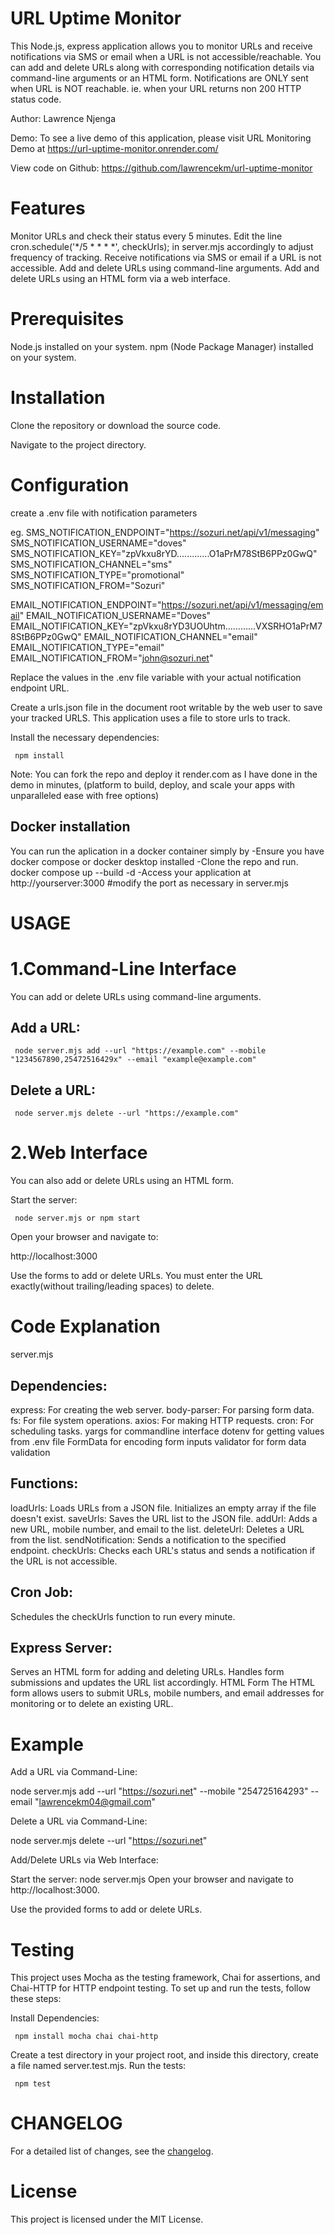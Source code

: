 
URL Uptime Monitor
=================================
This Node.js, express application allows you to monitor URLs and receive notifications via SMS or email when a URL is not accessible/reachable. You can add and delete URLs along with corresponding notification details via command-line arguments or an HTML form. Notifications are ONLY sent when URL is NOT reachable. ie. when your URL returns non 200 HTTP status code.

Author: Lawrence Njenga

Demo: To see a live demo of this application, please visit URL Monitoring Demo at https://url-uptime-monitor.onrender.com/

View code on Github: https://github.com/lawrencekm/url-uptime-monitor


Features
========
Monitor URLs and check their status every 5 minutes. Edit the line cron.schedule('*/5 * * * *', checkUrls); in server.mjs accordingly to adjust frequency of tracking.
Receive notifications via SMS or email if a URL is not accessible.
Add and delete URLs using command-line arguments.
Add and delete URLs using an HTML form via a web interface.

Prerequisites
=============
Node.js installed on your system.
npm (Node Package Manager) installed on your system.

Installation
============
Clone the repository or download the source code.

Navigate to the project directory.


Configuration
=============
create a .env file with notification parameters

eg.
SMS_NOTIFICATION_ENDPOINT="https://sozuri.net/api/v1/messaging"
SMS_NOTIFICATION_USERNAME="doves"
SMS_NOTIFICATION_KEY="zpVkxu8rYD.............O1aPrM78StB6PPz0GwQ"
SMS_NOTIFICATION_CHANNEL="sms"
SMS_NOTIFICATION_TYPE="promotional"
SMS_NOTIFICATION_FROM="Sozuri"

EMAIL_NOTIFICATION_ENDPOINT="https://sozuri.net/api/v1/messaging/email"
EMAIL_NOTIFICATION_USERNAME="Doves"
EMAIL_NOTIFICATION_KEY="zpVkxu8rYD3UOUhtm............VXSRHO1aPrM78StB6PPz0GwQ"
EMAIL_NOTIFICATION_CHANNEL="email"
EMAIL_NOTIFICATION_TYPE="email"
EMAIL_NOTIFICATION_FROM="john@sozuri.net"

Replace the values in the .env file variable with your actual notification endpoint URL.

Create a urls.json file in the document root writable by the web user to save your tracked URLS. This application uses a file to store urls to track. 

Install the necessary dependencies:

     npm install

Note: You can fork the repo and deploy it render.com as I have done in the demo in minutes, (platform to build, deploy, and scale your apps with unparalleled ease with free options)

Docker installation
-------------
You can run the aplication in a docker container simply by
-Ensure you have docker compose or docker desktop installed
-Clone the repo and run. 
     docker compose up --build -d 
-Access your application at http://yourserver:3000  #modify the port as necessary in server.mjs

USAGE
========
1.Command-Line Interface
======================
You can add or delete URLs using command-line arguments.

Add a URL:
----------
     node server.mjs add --url "https://example.com" --mobile "1234567890,25472516429x" --email "example@example.com"

Delete a URL:
-------------
     node server.mjs delete --url "https://example.com"

2.Web Interface
=============
You can also add or delete URLs using an HTML form.

Start the server:

     node server.mjs or npm start

Open your browser and navigate to:

http://localhost:3000

Use the forms to add or delete URLs. You must enter the URL exactly(without trailing/leading spaces) to delete.


Code Explanation
================
server.mjs

Dependencies:
------------
express: For creating the web server.
body-parser: For parsing form data.
fs: For file system operations.
axios: For making HTTP requests.
cron: For scheduling tasks.
yargs for commandline interface
dotenv for getting values from .env file
FormData for encoding form inputs
validator for form data validation

Functions:
----------
loadUrls: Loads URLs from a JSON file. Initializes an empty array if the file doesn't exist.
saveUrls: Saves the URL list to the JSON file.
addUrl: Adds a new URL, mobile number, and email to the list.
deleteUrl: Deletes a URL from the list.
sendNotification: Sends a notification to the specified endpoint.
checkUrls: Checks each URL's status and sends a notification if the URL is not accessible.

Cron Job:
---------
Schedules the checkUrls function to run every minute.

Express Server:
---------------
Serves an HTML form for adding and deleting URLs.
Handles form submissions and updates the URL list accordingly.
HTML Form
The HTML form allows users to submit URLs, mobile numbers, and email addresses for monitoring or to delete an existing URL.

Example
=======
Add a URL via Command-Line:

node server.mjs add --url "https://sozuri.net" --mobile "254725164293" --email "lawrencekm04@gmail.com"

Delete a URL via Command-Line:

node server.mjs delete --url "https://sozuri.net"


Add/Delete URLs via Web Interface:

Start the server:
node server.mjs
Open your browser and navigate to http://localhost:3000.

Use the provided forms to add or delete URLs.

Testing
=========
This project uses Mocha as the testing framework, Chai for assertions, and Chai-HTTP for HTTP endpoint testing. To set up and run the tests, follow these steps:

Install Dependencies:

     npm install mocha chai chai-http

Create a test directory in your project root, and inside this directory, create a file named server.test.mjs.
Run the tests:

     npm test

CHANGELOG
=========
For a detailed list of changes, see the [changelog](./CHANGELOG.md).

License
=======
This project is licensed under the MIT License.


